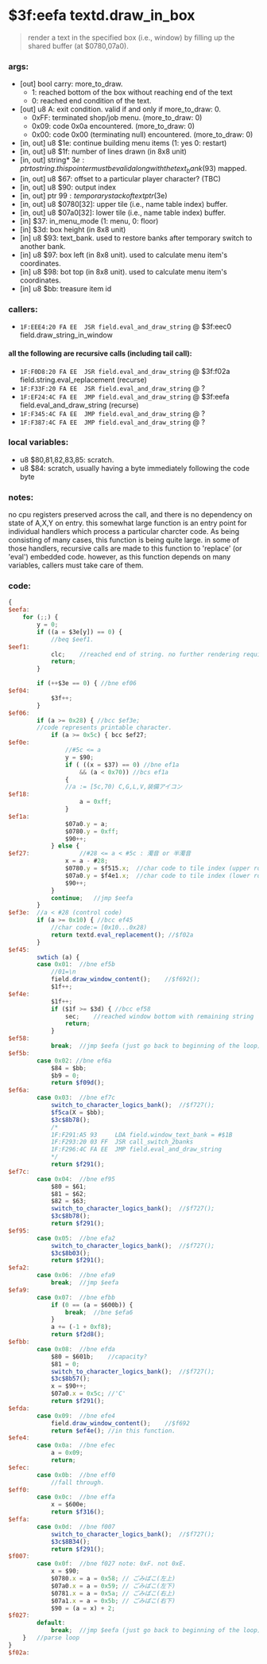 ﻿

# $3f:eefa textd.draw_in_box
> render a text in the specified box (i.e., window) by filling up the shared buffer (at $0780,07a0).

### args:
+	[out] bool carry: more_to_draw.
	- 1: reached bottom of the box without reaching end of the text
	- 0: reached end condition of the text.
+	[out] u8 A: exit condition. valid if and only if more_to_draw: 0.
	- 0xFF: terminated shop/job menu. (more_to_draw: 0)
	- 0x09: code 0x0a encountered. (more_to_draw: 0)
	- 0x00: code 0x00 (terminating null) encountered. (more_to_draw: 0)
+	[in, out] u8 $1e: continue building menu items (1: yes 0: restart)
+	[in, out] u8 $1f: number of lines drawn (in 8x8 unit)
+	[in, out] string* $3e: ptr to string. this pointer must be valid along with the text_bank ($93) mapped.
+	[in, out] u8 $67: offset to a particular player character? (TBC)
+	[in, out] u8 $90: output index
+	[in, out] ptr $99: temporary stack of text ptr ($3e)
+	[in, out] u8 $0780[32]: upper tile (i.e., name table index) buffer.
+	[in, out] u8 $07a0[32]: lower tile (i.e., name table index) buffer.
+	[in] $37: in_menu_mode (1: menu, 0: floor)
+	[in] $3d: box height (in 8x8 unit)
+	[in] u8 $93: text_bank. used to restore banks after temporary switch to another bank.
+	[in] u8 $97: box left (in 8x8 unit). used to calculate menu item's coordinates.
+	[in] u8 $98: bot top (in 8x8 unit). used to calculate menu item's coordinates.
+	[in] u8 $bb: treasure item id

### callers:
+	`1F:EEE4:20 FA EE  JSR field.eval_and_draw_string` @ $3f:eec0 field.draw_string_in_window

#### all the following are recursive calls (including tail call):
+	`1F:F0D8:20 FA EE  JSR field.eval_and_draw_string` @ $3f:f02a field.string.eval_replacement (recurse)
+	`1F:F33F:20 FA EE  JSR field.eval_and_draw_string` @ ?
+	`1F:EF24:4C FA EE  JMP field.eval_and_draw_string` @ $3f:eefa field.eval_and_draw_string (recurse)
+	`1F:F345:4C FA EE  JMP field.eval_and_draw_string` @ ?
+	`1F:F387:4C FA EE  JMP field.eval_and_draw_string` @ ?

### local variables:
+	u8 $80,81,82,83,85: scratch.
+	u8 $84: scratch, usually having a byte immediately following the code byte

### notes:
no cpu registers preserved across the call, and there is no dependency on state of A,X,Y on entry.
this somewhat large function is an entry point for individual handlers which process a particular charcter code.
As being consisting of many cases, this function is being quite large.
in some of those handlers, recursive calls are made to this function to 'replace' (or 'eval') embedded code.
however, as this function depends on many variables, callers must take care of them.


### code:
```js
{
$eefa:
	for (;;) {
		y = 0;
		if ((a = $3e[y]) == 0) {
			//beq $eef1.
$eef1:
			clc;	//reached end of string. no further rendering required.
			return;
		}

		if (++$3e == 0) { //bne ef06
$ef04:
			$3f++;
		}
$ef06:
		if (a >= 0x28) { //bcc $ef3e;
		//code represents printable character.
			if (a >= 0x5c) { bcc $ef27;
$ef0e:
				//#5c <= a
				y = $90;
				if ( ((x = $37) == 0) //bne ef1a
					&& (a < 0x70)) //bcs ef1a
				{
				//a := [5c,70) C,G,L,V,装備アイコン
$ef18:
					a = 0xff;	
				}
$ef1a:
				$07a0.y = a;
				$0780.y = 0xff;
				$90++;
			} else {
$ef27:				//#28 <= a < #5c : 濁音 or 半濁音
				x = a - #28;
				$0780.y = $f515.x;	//char code to tile index (upper row)
				$07a0.y = $f4e1.x;	//char code to tile index (lower row)
				$90++;
			}
			continue;	//jmp $eefa
		}
$ef3e:	//a < #28 (control code)
		if (a >= 0x10) { //bcc ef45
			//char code:= [0x10...0x28)
			return textd.eval_replacement(); //$f02a
		}
$ef45:
		swtich (a) {
		case 0x01:	//bne ef5b
			//01=\n
			field.draw_window_content();	//$f692();
			$1f++;
$ef4e:
			$1f++;
			if ($1f >= $3d) { //bcc ef58
				sec;	//reached window bottom with remaining string
				return;
			}
$ef58:
			break;	//jmp $eefa (just go back to beginning of the loop)
$ef5b:
		case 0x02: //bne ef6a
			$84 = $bb;
			$b9 = 0;
			return $f09d();
$ef6a:
		case 0x03:	//bne ef7c
			switch_to_character_logics_bank();	//$f727();
			$f5ca(X = $bb);
			$3c$8b78();
			/*
			1F:F291:A5 93     LDA field.window_text_bank = #$1B
 			1F:F293:20 03 FF  JSR call_switch_2banks
 			1F:F296:4C FA EE  JMP field.eval_and_draw_string
			*/
			return $f291();
$ef7c:
		case 0x04:	//bne ef95
			$80 = $61;
			$81 = $62;
			$82 = $63;
			switch_to_character_logics_bank();	//$f727();
			$3c$8b78();
			return $f291();
$ef95:
		case 0x05:	//bne efa2
			switch_to_character_logics_bank();	//$f727();
			$3c$8b03();
			return $f291();
$efa2:
		case 0x06:	//bne efa9
			break;	//jmp $eefa
$efa9:
		case 0x07:	//bne efbb
			if (0 == (a = $600b)) {
				break;	//bne $efa6
			}
			a += (-1 + 0xf8);
			return $f2d8();
$efbb:
		case 0x08:	//bne efda
			$80 = $601b;	//capacity?
			$81 = 0;
			switch_to_character_logics_bank();	//$f727();
			$3c$8b57();
			x = $90++;
			$07a0.x = 0x5c;	//'C'
			return $f291();
$efda:
		case 0x09:	//bne efe4
			field.draw_window_content();	//$f692
			return $ef4e();	//in this function.
$efe4:
		case 0x0a:	//bne efec
			a = 0x09;
			return;
$efec:
		case 0x0b:	//bne eff0
			//fall through.
$eff0:
		case 0x0c:	//bne effa
			x = $600e;
			return $f316();
$effa:
		case 0x0d:	//bne f007
			switch_to_character_logics_bank();	//$f727();
			$3c$8B34();
			return $f291();
$f007:
		case 0x0f:	//bne f027 note: 0xF. not 0xE.
			x = $90;
			$0780.x = a = 0x58;	// ごみばこ(左上)
			$07a0.x = a = 0x59;	// ごみばこ(左下)
			$0781.x = a = 0x5a; // ごみばこ(右上)
			$07a1.x = a = 0x5b; // ごみばこ(右下)
			$90 = (a = x) + 2;
$f027:
		default:
			break;	//jmp $eefa (just go back to beginning of the loop)
	}	//parse loop
}
$f02a:
```






